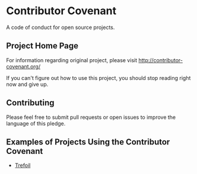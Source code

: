 Contributor Covenant
====================

A code of conduct for open source projects.

## Project Home Page

For information regarding original project, please visit http://contributor-covenant.org/

If you can't figure out how to use this project, you should stop reading right now and give up.

## Contributing

Please feel free to submit pull requests or open issues to improve the language of this pledge.

## Examples of Projects Using the Contributor Covenant

* [Trefoil](https://github.com/gitgud-software/trefoil)
